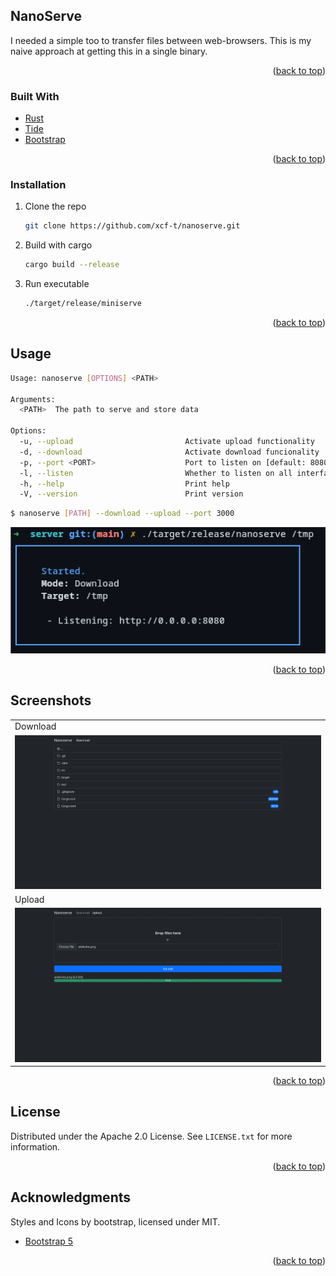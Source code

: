 <!-- Improved compatibility of back to top link: See: https://github.com/othneildrew/Best-README-Template/pull/73 -->
<a id="readme-top"></a>

<!-- ABOUT THE PROJECT -->
## NanoServe

I needed a simple too to transfer files between web-browsers. This is my naive approach at getting this in a single binary.

<p align="right">(<a href="#readme-top">back to top</a>)</p>

### Built With

- [Rust](https://www.rust-lang.org/)
- [Tide](https://github.com/http-rs/tide)
- [Bootstrap](https://getbootstrap.com/)

<p align="right">(<a href="#readme-top">back to top</a>)</p>

### Installation

1. Clone the repo
   ```sh
   git clone https://github.com/xcf-t/nanoserve.git
   ```
2. Build with cargo
   ```sh
   cargo build --release
   ```
3. Run executable
   ```sh
   ./target/release/miniserve
   ```

<p align="right">(<a href="#readme-top">back to top</a>)</p>


<!-- USAGE EXAMPLES -->
## Usage

```bash
Usage: nanoserve [OPTIONS] <PATH>

Arguments:
  <PATH>  The path to serve and store data

Options:
  -u, --upload                         Activate upload functionality
  -d, --download                       Activate download funcionality
  -p, --port <PORT>                    Port to listen on [default: 8080]
  -l, --listen                         Whether to listen on all interfaces. True by default
  -h, --help                           Print help
  -V, --version                        Print version
```

```bash
$ nanoserve [PATH] --download --upload --port 3000
```
![Screenshot](screenshot.png)

<p align="right">(<a href="#readme-top">back to top</a>)</p>

## Screenshots

<table>
   <tbody>
   <tr><td>Download</td></tr>
   <tr>
      <td>
      <img src="screenshot-download.png" alt="Download Screenshot">
      </td>
   </tr>
   <tr><td>Upload</td></tr>
   <tr>
      <td>
      <img src="screenshot-upload.png" alt="Upload Screenshot">
      </td>
   </tr>
   </tbody>
</table>

<p align="right">(<a href="#readme-top">back to top</a>)</p>

<!-- LICENSE -->
## License

Distributed under the Apache 2.0 License. See `LICENSE.txt` for more information.

<p align="right">(<a href="#readme-top">back to top</a>)</p>

<!-- ACKNOWLEDGMENTS -->
## Acknowledgments

Styles and Icons by bootstrap, licensed under MIT.

* [Bootstrap 5](https://getbootstrap.com/)

<p align="right">(<a href="#readme-top">back to top</a>)</p>
